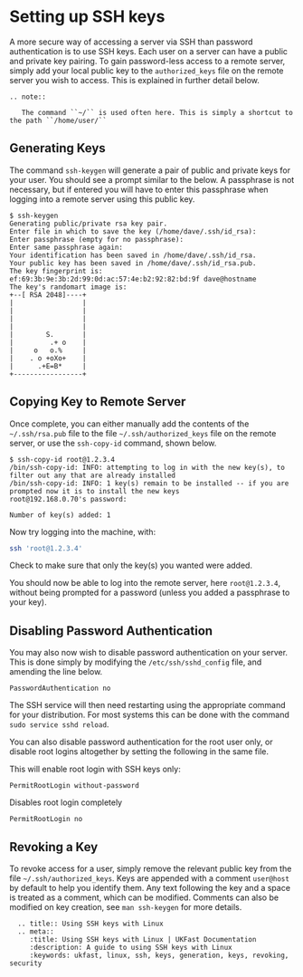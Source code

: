 # Setting up SSH keys

A more secure way of accessing a server via SSH than password authentication is to use SSH keys. Each user on a server can have a public and private key pairing. To gain password-less access to a remote server, simply add your local public key to the `authorized_keys` file on the remote server you wish to access. This is explained in further detail below.

```eval_rst
.. note::

   The command ``~/`` is used often here. This is simply a shortcut to the path ``/home/user/``

```

## Generating Keys

The command `ssh-keygen` will generate a pair of public and private keys for your user. You should see a prompt similar to the below. A passphrase is not necessary, but if entered you will have to enter this passphrase when logging into a remote server using this public key.

```console
$ ssh-keygen
Generating public/private rsa key pair.
Enter file in which to save the key (/home/dave/.ssh/id_rsa):
Enter passphrase (empty for no passphrase):
Enter same passphrase again:
Your identification has been saved in /home/dave/.ssh/id_rsa.
Your public key has been saved in /home/dave/.ssh/id_rsa.pub.
The key fingerprint is:
ef:69:3b:9e:3b:2d:99:0d:ac:57:4e:b2:92:82:bd:9f dave@hostname
The key's randomart image is:
+--[ RSA 2048]----+
|                 |
|                 |
|                 |
|                 |
|        S.       |
|         .+ o    |
|     o   o.%     |
|    . o +oXo+    |
|      .+E=B*     |
+-----------------+
```

## Copying Key to Remote Server

Once complete, you can either manually add the contents of the `~/.ssh/rsa.pub` file to the file `~/.ssh/authorized_keys` file on the remote server, or use the `ssh-copy-id` command, shown below.

```console
$ ssh-copy-id root@1.2.3.4
/bin/ssh-copy-id: INFO: attempting to log in with the new key(s), to filter out any that are already installed
/bin/ssh-copy-id: INFO: 1 key(s) remain to be installed -- if you are prompted now it is to install the new keys
root@192.168.0.70's password:

Number of key(s) added: 1
```

Now try logging into the machine, with:

```bash
ssh 'root@1.2.3.4'
```

Check to make sure that only the key(s) you wanted were added.

You should now be able to log into the remote server, here `root@1.2.3.4`, without being prompted for a password (unless you added a passphrase to your key).

## Disabling Password Authentication

You may also now wish to disable password authentication on your server. This is done simply by modifying the `/etc/ssh/sshd_config` file, and amending the line below.

```console
PasswordAuthentication no
```

The SSH service will then need restarting using the appropriate command for your distribution. For most systems this can be done with the command `sudo service sshd reload`.

You can also disable password authentication for the root user only, or disable root logins altogether by setting the following in the same file.

This will enable root login with SSH keys only:

```console
PermitRootLogin without-password
```

Disables root login completely

```console
PermitRootLogin no
```

## Revoking a Key

To revoke access for a user, simply remove the relevant public key from the file `~/.ssh/authorized_keys`. Keys are appended with a comment `user@host` by default to help you identify them. Any text following the key and a space is treated as a comment, which can be modified. Comments can also be modified on key creation, see `man ssh-keygen` for more details.

```eval_rst
  .. title:: Using SSH keys with Linux
  .. meta::
     :title: Using SSH keys with Linux | UKFast Documentation
     :description: A guide to using SSH keys with Linux
     :keywords: ukfast, linux, ssh, keys, generation, keys, revoking, security
```
